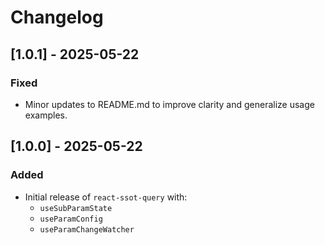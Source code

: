 # Changelog

## [1.0.1] - 2025-05-22
### Fixed
- Minor updates to README.md to improve clarity and generalize usage examples.

## [1.0.0] - 2025-05-22
### Added
- Initial release of `react-ssot-query` with:
  - `useSubParamState`
  - `useParamConfig`
  - `useParamChangeWatcher`
